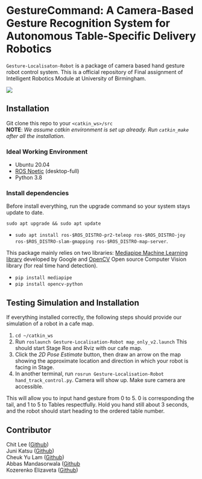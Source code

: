 # GestureCommand: A Camera-Based Gesture Recognition System for Autonomous Table-Specific Delivery Robotics

`Gesture-Localisaton-Robot` is a package of camera based hand gesture robot control system. This is a official repository of Final assignment of Intelligent Robotics Module at University of Birmingham. <br />

![](https://github.com/winter7eaf/gesture_localisation_robot/blob/main/Table5_Robot_Simulation.gif)
## Installation

Git clone this repo to your `<catkin_ws>/src` <br />
**NOTE**: *We assume catkin environment is set up already. Run `catkin_make` after all the installation.*

### Ideal Working Environment

- Ubuntu 20.04
- [ROS Noetic](http://wiki.ros.org/noetic/Installation/Ubuntu)
(desktop-full)
- Python 3.8

### Install dependencies

Before install everything, run the upgrade command so your system stays update to date.
```
sudo apt upgrade && sudo apt update
```
- `sudo apt install ros-$ROS_DISTRO-pr2-teleop ros-$ROS_DISTRO-joy ros-$ROS_DISTRO-slam-gmapping ros-$ROS_DISTRO-map-server`.

This package mainly relies on two libraries: [Mediapipe Machine
Learning library](https://github.com/google/mediapipe) developed by Google and [OpenCV](https://github.com/opencv/opencv) Open
source Computer Vision library (for real time hand detection). <br />
- `pip install mediapipe`
- `pip install opencv-python`

## Testing Simulation and Installation

If everything installed correctly, the following steps should provide
our simulation of a robot in a cafe map.

1. `cd ~/catkin_ws`
2. Run `roslaunch Gesture-Localisation-Robot map_only_v2.launch`
This should start Stage Ros and Rviz with our cafe map.
3. Click the *2D Pose Estimate* button, then draw an arrow on the map showing the
approximate location and direction in which your robot is facing in Stage. 
4. In another terminal, run `rosrun Gesture-Localisation-Robot hand_track_control.py`. Camera will show up. Make sure camera are accessible.

This will allow you to input hand gesture from 0 to 5. 0 is corresponding the tail, and 1 to 5 to Tables respectfully. Hold you hand still about 3 seconds, and the robot should start heading to the ordered table number.

## Contributor

Chit Lee ([Github](https://github.com/chit-uob))<br />
Juni Katsu ([Github](https://github.com/JuniJoo))<br />
Cheuk Yu Lam ([Github](https://github.com/winter7eaf))<br />
Abbas Mandasorwala ([Github](https://github.com/abbas-119)<br />
Kozerenko Elizaveta ([Github](https://github.com/IBMr))<br />

[//]: # (## Alternative testing with Move_base library)

[//]: # ()
[//]: # (This is testing with Path_finding library `move_base`)

[//]: # (Joint recog.:<br />)

[//]: # ()
[//]: # ()
[//]: # (https://developers.google.com/mediapipe/solutions/vision/gesture_recognizer/python#live-stream)

[//]: # ()
[//]: # (IMPORTANT IMPORTS:<br />)

[//]: # (import cv2 <br />)

[//]: # (import tensorflow as tf  # or import torch)

[//]: # ()
[//]: # (https://github.com/ahmetgunduz/Real-time-GesRec)

[//]: # (https://github.com/MahmudulAlam/Unified-Gesture-and-Fingertip-Detection)

[//]: # (https://github.com/ErickWendel/live-recognizing-multiple-gestures-tensorflowjs <br />)

[//]: # ()
[//]: # ()
[//]: # (https://github.com/kinivi/hand-gesture-recognition-mediapipe)

[//]: # ()
[//]: # (### Nav Stack with Stage. )

[//]: # (Git clone the following link to your `<catkin_ws>/src` <br />)

[//]: # (https://github.com/ros-planning/navigation_tutorial  <br />)

[//]: # (Then run the following. Use 2D goal arrow to set the goal.)

[//]: # (```commandline)

[//]: # (roscore)

[//]: # ()
[//]: # (//change in to new terminal)

[//]: # ()
[//]: # (roslaunch navigation_stage move_base_amcl_2.5cm.launch)

[//]: # (```)

[//]: # (Change the last part respectively )

[//]: # ()
[//]: # (Install:)

[//]: # (mediapipe)

[//]: # (opencv)
